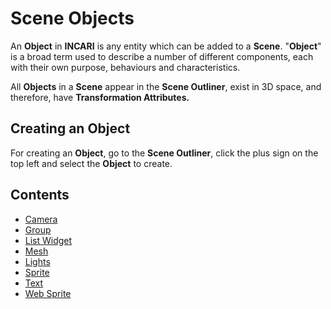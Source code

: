 # Scene Objects

An **Object** in **INCARI** is any entity which can be added to a **Scene**. "**Object**" is a broad term used to describe a number of different components, each with their own purpose, behaviours and characteristics.

All **Objects** in a **Scene** appear in the **Scene Outliner**, exist in 3D space, and therefore, have **Transformation Attributes.**

## Creating an Object

For creating an **Object**, go to the **Scene Outliner**, click the plus sign on the top left and select the **Object** to create.

## Contents

* [Camera](camera.md)
* [Group](group.md)
* [List Widget](list-widget.md)
* [Mesh](mesh.md)
* [Lights](lights.md)
* [Sprite](sprite.md)
* [Text](text.md)
* [Web Sprite](web-sprite.md)

